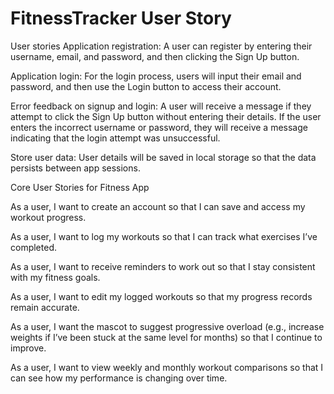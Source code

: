# FitnessTracker User Story

User stories
Application registration: A user can register by entering their username, email, and password, and then clicking the Sign Up button.

Application login: For the login process, users will input their email and password, and then use the Login button to access their account.

Error feedback on signup and login: A user will receive a message if they attempt to click the Sign Up button without entering their details. If the user enters the incorrect username or password, they will receive a message indicating that the login attempt was unsuccessful.

Store user data: User details will be saved in local storage so that the data persists between app sessions.


Core User Stories for Fitness App

As a user, I want to create an account so that I can save and access my workout progress.

As a user, I want to log my workouts so that I can track what exercises I’ve completed.

As a user, I want to receive reminders to work out so that I stay consistent with my fitness goals.

As a user, I want to edit my logged workouts so that my progress records remain accurate.

As a user, I want the mascot to suggest progressive overload (e.g., increase weights if I’ve been stuck at the same level for months) so that I continue to improve.

As a user, I want to view weekly and monthly workout comparisons so that I can see how my performance is changing over time.
